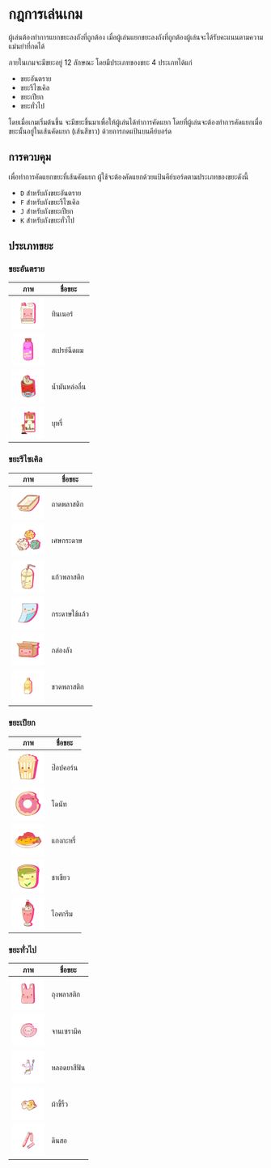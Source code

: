 # กฎการเล่นเกม
ผู้เล่นต้องทำการแยกขยะลงถังที่ถูกต้อง เมื่อผู้เล่นแยกขยะลงถังที่ถูกต้องผู้เล่นจะได้รับคะแนนตามความแม่นยำที่กดได้ 

ภายในเกมจะมีขยะอยู่ 12 ลักษณะ โดยมีประเภทของขยะ 4 ประเภทได้แก่
- ขยะอันตราย
- ขยะรีไซเคิล
- ขยะเปียก
- ขยะทั่วไป

โดยเมื่อเกมเริ่มต้นขึ้น จะมีขยะขึ้นมาเพื่อให้ผู้เล่นได้ทำการคัดแยก โดยที่ผู้เล่นจะต้องทำการคัดแยกเมื่อขยะนั้นอยู่ในเส้นคัดแยก (เส้นสีขาว) ด้วยการกดแป้นบนคีย์บอร์ด

## การควบคุม
เพื่อทำการคัดแยกขยะที่เส้นคัดแยก ผู้ใช้จะต้องคัดแยกด้วยแป้นคีย์บอร์ดตามประเภทของขยะดังนี้
- `D` สำหรับถังขยะอันตราย
- `F` สำหรับถังขยะรีไซเคิล
- `J` สำหรับถังขยะเปียก
- `K` สำหรับถังขยะทั่วไป

## ประเภทขยะ
### ขยะอันตราย
| ภาพ                                                   | ชื่อขยะ     |
| ----------------------------------------------------- | --------- |
| <img src="./img/dangerous/thinner.png" height=64px>   | ทินเนอร์    |
| <img src="./img/dangerous/hairspray.png" height=64px> | สเปรย์ฉีดผม |
| <img src="./img/dangerous/lubricant.png" height=64px> | น้ำมันหล่อลื่น  |
| <img src="./img/dangerous/cigarette.png" height=64px> | บุหรี่       |

### ขยะรีไซเคิล
| ภาพ                                                     | ชื่อขยะ       |
| ------------------------------------------------------- | ----------- |
| <img src="./img/recycle/plasticbox.png" height=64px>    | ถาดพลาสติก   |
| <img src="./img/recycle/paperscrap.png" height=64px>    | เศษกระดาษ   |
| <img src="./img/recycle/plasticmug.png" height=64px>    | แก้วพลาสติก   |
| <img src="./img/recycle/paper.png" height=64px>         | กระดาษใช้แล้ว |
| <img src="./img/recycle/cartonbox.png" height=64px>     | กล่องลัง      |
| <img src="./img/recycle/plasticbottle.png" height=64px> | ขวดพลาสติก   |

### ขยะเปียก
| ภาพ                                            | ชื่อขยะ   |
| ---------------------------------------------- | ------- |
| <img src="./img/wet/popcorn.png" height=64px>  | ป๊อปคอร์น |
| <img src="./img/wet/donut.png" height=64px>    | โดนัท    |
| <img src="./img/wet/curry.png" height=64px>    | แกงกะหรี่ |
| <img src="./img/wet/tea.png" height=64px>      | ชาเขียว  |
| <img src="./img/wet/icecream.png" height=64px> | ไอศกรีม  |

### ขยะทั่วไป
| ภาพ                                                  | ชื่อขยะ     |
| ---------------------------------------------------- | --------- |
| <img src="./img/general/plasticbag.png" height=64px> | ถุงพลาสติก  |
| <img src="./img/general/ceramic.png" height=64px>    | จานเซรามิค |
| <img src="./img/general/toothpaste.png" height=64px> | หลอดยาสีฟัน |
| <img src="./img/general/rag.png" height=64px>        | ผ้าขี้ริ้ว     |
| <img src="./img/general/pencil.png" height=64px>     | ดินสอ      |
